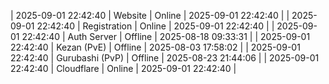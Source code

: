 | 2025-09-01 22:42:40 | Website | Online | 2025-09-01 22:42:40 |
| 2025-09-01 22:42:40 | Registration | Online | 2025-09-01 22:42:40 |
| 2025-09-01 22:42:40 | Auth Server | Offline | 2025-08-18 09:33:31 |
| 2025-09-01 22:42:40 | Kezan (PvE) | Offline | 2025-08-03 17:58:02 |
| 2025-09-01 22:42:40 | Gurubashi (PvP) | Offline | 2025-08-23 21:44:06 |
| 2025-09-01 22:42:40 | Cloudflare | Online | 2025-09-01 22:42:40 |
